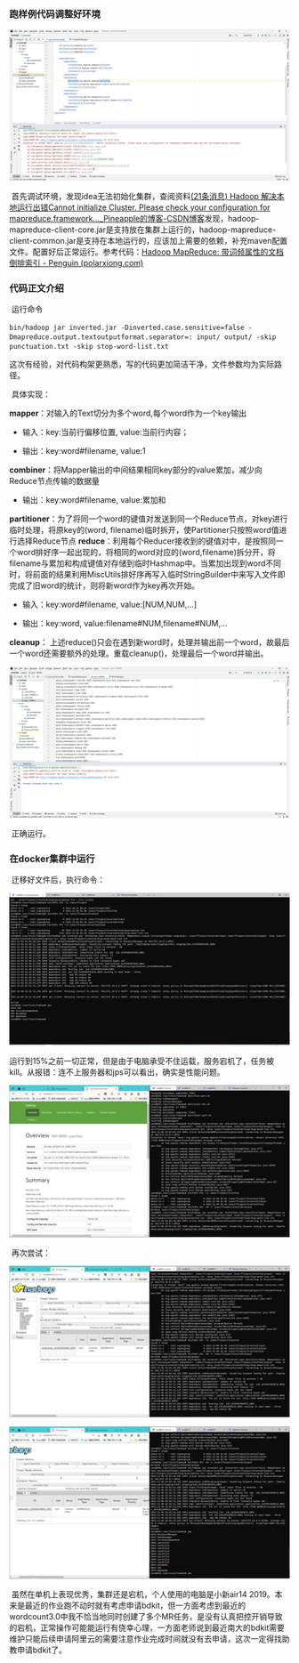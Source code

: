 ### 跑样例代码调整好环境

![QQ图片20211104021504](image\QQ图片20211104021504.png)

​	首先调试环境，发现idea无法初始化集群，查阅资料[(21条消息) Hadoop 解决本地运行出错Cannot initialize Cluster. Please check your configuration for mapreduce.framework..._Pineapple的博客-CSDN博客](https://blog.csdn.net/pineapple_C/article/details/108964998)发现，hadoop-mapreduce-client-core.jar是支持放在集群上运行的，hadoop-mapreduce-client-common.jar是支持在本地运行的，应该加上需要的依赖，补充maven配置文件。配置好后正常运行。参考代码：[Hadoop MapReduce: 带词频属性的文档倒排索引 - Penguin (polarxiong.com)](https://www.polarxiong.com/archives/Hadoop-MapReduce-带词频属性的文档倒排索引.html)

### 代码正文介绍

​	运行命令

`bin/hadoop jar inverted.jar -Dinverted.case.sensitive=false -Dmapreduce.output.textoutputformat.separator=: input/ output/ -skip punctuation.txt -skip stop-word-list.txt`

​	这次有经验，对代码构架更熟悉，写的代码更加简洁干净，文件参数均为实际路径。

​	具体实现：

**mapper**：对输入的Text切分为多个word,每个word作为一个key输出

- 输入：key:当前行偏移位置, value:当前行内容；

- 输出：key:word#filename, value:1


**combiner**：将Mapper输出的中间结果相同key部分的value累加，减少向Reduce节点传输的数据量

- 输出：key:word#filename, value:累加和


**partitioner**：为了将同一个word的键值对发送到同一个Reduce节点，对key进行临时处理，将原key的(word, filename)临时拆开，使Partitioner只按照word值进行选择Reduce节点
**reduce**：利用每个Reducer接收到的键值对中，是按照同一个word排好序一起出现的，将相同的word对应的(word,filename)拆分开，将filename与累加和构成键值对存储到临时Hashmap中。当累加出现到word不同时，将前面的结果利用MiscUtils排好序再写入临时StringBuilder中来写入文件即完成了旧word的统计，则将新word作为key再次开始。

- 输入：key:word#filename, value:[NUM,NUM,...] 

- 输出：key:word, value:filename#NUM,filename#NUM,...

**cleanup**：  上述reduce()只会在遇到新word时，处理并输出前一个word，故最后一个word还需要额外的处理。重载cleanup()，处理最后一个word并输出。

![QQ图片20211104021530](image\QQ图片20211104021530.png)

​		正确运行。

### 在docker集群中运行

​		迁移好文件后，执行命令：

![QQ图片20211104021535](image\QQ图片20211104021535.png)

​		运行到15%之前一切正常，但是由于电脑承受不住运载，服务宕机了，任务被kill。从报错：连不上服务器和jps可以看出，确实是性能问题。

![QQ图片20211104021539](image\QQ图片20211104021539.png)

​				再次尝试：

![QQ图片20211104021557](image\QQ图片20211104021557.png)

![QQ图片20211104021606](image\QQ图片20211104021606.png)

​		虽然在单机上表现优秀，集群还是宕机，个人使用的电脑是小新air14 2019。本来是最近的作业跑不动时就有考虑申请bdkit，但一方面考虑到最近的wordcount3.0中我不恰当地同时创建了多个MR任务，是没有认真把控开销导致的宕机，正常操作可能能运行有侥幸心理，一方面老师说到最近南大的bdkit需要维护只能后续申请阿里云的需要注意作业完成时间就没有去申请，这次一定得找助教申请bdkit了。
